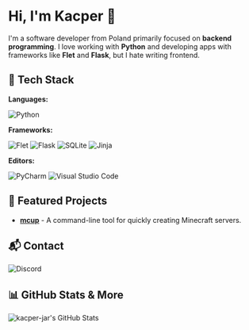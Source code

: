 # Hi, I'm Kacper 👋

I'm a software developer from Poland primarily focused on **backend programming**. I love working with **Python** and developing apps with frameworks like **Flet** and **Flask**, but I hate writing frontend.

## 🔧 Tech Stack
**Languages:**

![Python](https://img.shields.io/badge/python-3670A0?style=for-the-badge&logo=python&logoColor=ffdd54)

**Frameworks:**

![Flet](https://img.shields.io/badge/Flet-e83c76?style=for-the-badge&logo=python&logoColor=white)
![Flask](https://img.shields.io/badge/flask-%23000.svg?style=for-the-badge&logo=flask&logoColor=white)
![SQLite](https://img.shields.io/badge/sqlite-%2307405e.svg?style=for-the-badge&logo=sqlite&logoColor=white)
![Jinja](https://img.shields.io/badge/jinja-white.svg?style=for-the-badge&logo=jinja&logoColor=black)

**Editors:**

![PyCharm](https://img.shields.io/badge/pycharm-143?style=for-the-badge&logo=pycharm&logoColor=black&color=black&labelColor=green)
![Visual Studio Code](https://img.shields.io/badge/Visual%20Studio%20Code-0078d7.svg?style=for-the-badge&logo=visual-studio-code&logoColor=white)

## 🚀 Featured Projects
- **[mcup](https://github.com/kacper-jar/mcup)** - A command-line tool for quickly creating Minecraft servers.

## 📬 Contact
![Discord](https://img.shields.io/badge/Kzl21-%235865F2.svg?style=for-the-badge&logo=discord&logoColor=white&label=Discord)

## 📊 GitHub Stats & More  
<img src="https://github-readme-stats.vercel.app/api/top-langs/?username=kacper-jar&theme=dark&show_icons=true&hide_border=true&layout=compact" alt="kacper-jar's GitHub Stats" />
